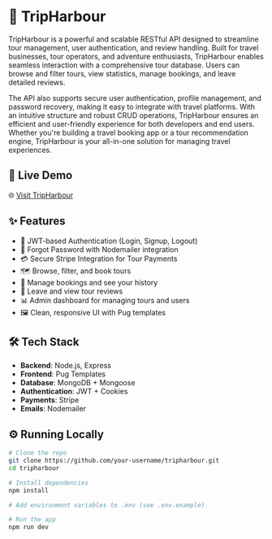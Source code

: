 # 🌊 TripHarbour

TripHarbour is a powerful and scalable RESTful API designed to streamline tour management, user authentication, and review handling. Built for travel businesses, tour operators, and adventure enthusiasts, TripHarbour enables seamless interaction with a comprehensive tour database. Users can browse and filter tours, view statistics, manage bookings, and leave detailed reviews.

The API also supports secure user authentication, profile management, and password recovery, making it easy to integrate with travel platforms. With an intuitive structure and robust CRUD operations, TripHarbour ensures an efficient and user-friendly experience for both developers and end users. Whether you're building a travel booking app or a tour recommendation engine, TripHarbour is your all-in-one solution for managing travel experiences.

## 🚀 Live Demo

🌐 [Visit TripHarbour](https://tripharbour.onrender.com/)

## ✨ Features

- 🔐 JWT-based Authentication (Login, Signup, Logout)
- 📧 Forgot Password with Nodemailer integration
- 💳 Secure Stripe Integration for Tour Payments
- 🗺️ Browse, filter, and book tours
- 📅 Manage bookings and see your history
- 📝 Leave and view tour reviews
- 📊 Admin dashboard for managing tours and users
- 🖼️ Clean, responsive UI with Pug templates

## 🛠 Tech Stack

- **Backend**: Node.js, Express
- **Frontend**: Pug Templates
- **Database**: MongoDB + Mongoose
- **Authentication**: JWT + Cookies
- **Payments**: Stripe
- **Emails**: Nodemailer

## ⚙️ Running Locally

```bash
# Clone the repo
git clone https://github.com/your-username/tripharbour.git
cd tripharbour

# Install dependencies
npm install

# Add environment variables to .env (see .env.example)

# Run the app
npm run dev
